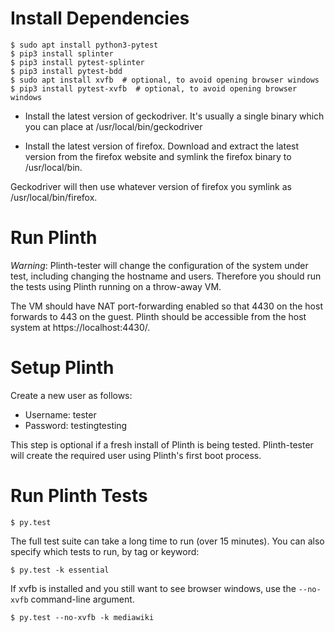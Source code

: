 # Install Dependencies

```
$ sudo apt install python3-pytest
$ pip3 install splinter
$ pip3 install pytest-splinter
$ pip3 install pytest-bdd
$ sudo apt install xvfb  # optional, to avoid opening browser windows
$ pip3 install pytest-xvfb  # optional, to avoid opening browser windows
```

- Install the latest version of geckodriver. 
It's usually a single binary which you can place at /usr/local/bin/geckodriver

- Install the latest version of firefox. 
Download and extract the latest version from the firefox website and symlink the firefox binary to /usr/local/bin.

Geckodriver will then use whatever version of firefox you symlink as /usr/local/bin/firefox.

# Run Plinth

*Warning*: Plinth-tester will change the configuration of the system
 under test, including changing the hostname and users. Therefore you
 should run the tests using Plinth running on a throw-away VM.

The VM should have NAT port-forwarding enabled so that 4430 on the
host forwards to 443 on the guest. Plinth should be accessible from
the host system at https://localhost:4430/.

# Setup Plinth

Create a new user as follows:

* Username: tester
* Password: testingtesting

This step is optional if a fresh install of Plinth is being
tested. Plinth-tester will create the required user using Plinth's
first boot process.

# Run Plinth Tests

```
$ py.test
```

The full test suite can take a long time to run (over 15 minutes). You
can also specify which tests to run, by tag or keyword:

```
$ py.test -k essential
```

If xvfb is installed and you still want to see browser windows, use the 
`--no-xvfb` command-line argument.

```
$ py.test --no-xvfb -k mediawiki
```
